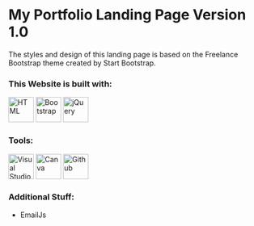 # My Portfolio Landing Page Version 1.0

The styles and design of this landing page is based on the Freelance Bootstrap theme created by Start Bootstrap.

### This Website is built with:
<div>
	<img width="50" src="https://user-images.githubusercontent.com/25181517/192158954-f88b5814-d510-4564-b285-dff7d6400dad.png" alt="HTML" title="HTML"/>
	<img width="50" src="https://user-images.githubusercontent.com/25181517/183898054-b3d693d4-dafb-4808-a509-bab54cf5de34.png" alt="Bootstrap" title="Bootstrap"/>	     
 	<img width="50" src="https://skillicons.dev/icons?i=jquery" alt="jQuery" title="jQuery"/>
  </div>

### Tools:
<div>
	<img width="50" src="https://user-images.githubusercontent.com/25181517/192108891-d86b6220-e232-423a-bf5f-90903e6887c3.png" alt="Visual Studio Code" title="Visual Studio Code"/>
	<img width="50" src="https://github-production-user-asset-6210df.s3.amazonaws.com/136815194/253220886-02494c7c-de6a-43a6-9293-6369696842ed.png" alt="Canva" title="Canva"/>
  <img width="50" src="https://skillicons.dev/icons?i=github" alt="Github" title="Github"/>
</div>

### Additional Stuff:
<div>
	<ul>
		<li>EmailJs</li>
	</ul>
</div>
